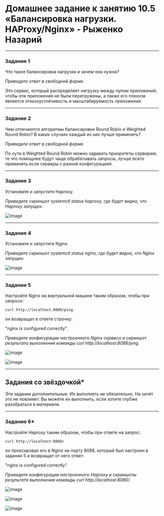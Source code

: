 # Домашнее задание к занятию 10.5 «Балансировка нагрузки. HAProxy/Nginx» - Рыженко Назарий


---

### Задание 1

Что такое балансировка нагрузки и зачем она нужна? 

*Приведите ответ в свободной форме.*

Это сервис, который распределяет нагрузку между пулом приложений, чтобы эти приложения не были перегружены, а также его плюосм является отказоустойчивость и масштабируемость приложения.

---

### Задание 2

Чем отличаются алгоритмы балансировки Round Robin и Weighted Round Robin? В каких случаях каждый из них лучше применять? 

*Приведите ответ в свободной форме.*

По сути в Weighted Round Robin можно задавать приоритеты серверам, те что помощнее будут чаще обрабатывать запросы, лучше всего применять если серверы с разной конфигурацией.

---

### Задание 3

Установите и запустите Haproxy.

*Приведите скриншот systemctl status haproxy, где будет видно, что Haproxy запущен.*

![image](https://user-images.githubusercontent.com/106932460/219325069-082276a9-6f52-440c-8750-a51be1aa4285.png)

---

### Задание 4

Установите и запустите Nginx.

*Приведите скриншот systemctl status nginx, где будет видно, что Nginx запущен.*

![image](https://user-images.githubusercontent.com/106932460/219325244-f23ecefa-0db6-405e-a35e-f246af768ea6.png)

---

### Задание 5

Настройте Nginx на виртуальной машине таким образом, чтобы при запросе:

`curl http://localhost:8088/ping`

он возвращал в ответе строчку: 

"nginx is configured correctly".

*Приведите конфигурации настроенного Nginx сервиса и скриншот результата выполнения команды curl http://localhost:8088/ping.*

![image](https://user-images.githubusercontent.com/106932460/219329282-5582be3b-9895-4c1d-8e4f-af731452d0a6.png)

![image](https://user-images.githubusercontent.com/106932460/219329356-4bf69069-5d32-43b0-b71c-6625f2849c2b.png)

---

## Задания со звёздочкой*

Эти задания дополнительные. Их выполнять не обязательно. На зачёт это не повлияет. Вы можете их выполнить, если хотите глубже разобраться в материале.

---

### Задание 6*

Настройте Haproxy таким образом, чтобы при ответе на запрос:

`curl http://localhost:8080/`

он проксировал его в Nginx на порту 8088, который был настроен в задании 5 и возвращал от него ответ: 

"nginx is configured correctly". 

*Приведите конфигурации настроенного Haproxy и скриншоты результата выполнения команды curl http://localhost:8080/.*

![image](https://user-images.githubusercontent.com/106932460/219943560-a7eef251-cc60-4c74-9664-4a826cd8e03f.png)

![image](https://user-images.githubusercontent.com/106932460/219391701-1613de52-6571-41ff-95e1-418e62b39ea9.png)

![image](https://user-images.githubusercontent.com/106932460/219392182-5eff2623-eca2-4012-bd94-5ea982dafcfd.png)

